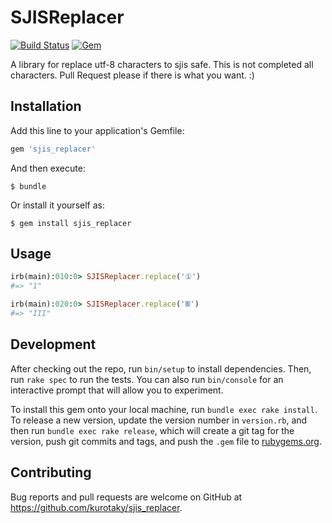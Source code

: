# SJISReplacer
[![Build Status](https://travis-ci.org/kurotaky/sjis_replacer.svg?branch=master)](https://travis-ci.org/kurotaky/sjis_replacer)
[![Gem](https://img.shields.io/gem/v/sjis_replacer.svg?style=flat-square)](https://rubygems.org/gems/sjis_replacer)

A library for replace utf-8 characters to sjis safe.
This is not completed all characters.
Pull Request please if there is what you want. :)

## Installation

Add this line to your application's Gemfile:

```ruby
gem 'sjis_replacer'
```

And then execute:

    $ bundle

Or install it yourself as:

    $ gem install sjis_replacer

## Usage

```ruby
irb(main):010:0> SJISReplacer.replace('①')
#=> "1"

irb(main):020:0> SJISReplacer.replace('Ⅲ')
#=> "III"
```

## Development

After checking out the repo, run `bin/setup` to install dependencies. Then, run `rake spec` to run the tests. You can also run `bin/console` for an interactive prompt that will allow you to experiment.

To install this gem onto your local machine, run `bundle exec rake install`. To release a new version, update the version number in `version.rb`, and then run `bundle exec rake release`, which will create a git tag for the version, push git commits and tags, and push the `.gem` file to [rubygems.org](https://rubygems.org).

## Contributing

Bug reports and pull requests are welcome on GitHub at https://github.com/kurotaky/sjis_replacer.

